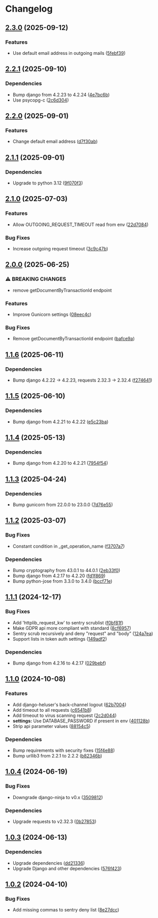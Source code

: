 # Changelog

## [2.3.0](https://github.com/City-of-Helsinki/pysakoinnin-sahk-asiointi/compare/pysakoinnin-sahk-asiointi-v2.2.1...pysakoinnin-sahk-asiointi-v2.3.0) (2025-09-12)


### Features

* Use default email address in outgoing mails ([5febf39](https://github.com/City-of-Helsinki/pysakoinnin-sahk-asiointi/commit/5febf394eb8e77bc0bbbf377926c5193340dc649))

## [2.2.1](https://github.com/City-of-Helsinki/pysakoinnin-sahk-asiointi/compare/pysakoinnin-sahk-asiointi-v2.2.0...pysakoinnin-sahk-asiointi-v2.2.1) (2025-09-10)


### Dependencies

* Bump django from 4.2.23 to 4.2.24 ([4e7bc6b](https://github.com/City-of-Helsinki/pysakoinnin-sahk-asiointi/commit/4e7bc6b75419fc80045291188d1dda5839af9cb2))
* Use psycopg-c ([2c6d304](https://github.com/City-of-Helsinki/pysakoinnin-sahk-asiointi/commit/2c6d304a870ebb5406361a000c3b34edb3323b4a))

## [2.2.0](https://github.com/City-of-Helsinki/pysakoinnin-sahk-asiointi/compare/pysakoinnin-sahk-asiointi-v2.1.1...pysakoinnin-sahk-asiointi-v2.2.0) (2025-09-01)


### Features

* Change default email address ([d7f30ab](https://github.com/City-of-Helsinki/pysakoinnin-sahk-asiointi/commit/d7f30abc528021345b5523d82994a42dc0360e8a))

## [2.1.1](https://github.com/City-of-Helsinki/pysakoinnin-sahk-asiointi/compare/pysakoinnin-sahk-asiointi-v2.1.0...pysakoinnin-sahk-asiointi-v2.1.1) (2025-09-01)


### Dependencies

* Upgrade to python 3.12 ([9f070f3](https://github.com/City-of-Helsinki/pysakoinnin-sahk-asiointi/commit/9f070f3890cdda597bc6f99b3a76359733e1fcbd))

## [2.1.0](https://github.com/City-of-Helsinki/pysakoinnin-sahk-asiointi/compare/pysakoinnin-sahk-asiointi-v2.0.0...pysakoinnin-sahk-asiointi-v2.1.0) (2025-07-03)


### Features

* Allow OUTGOING_REQUEST_TIMEOUT read from env ([22d7084](https://github.com/City-of-Helsinki/pysakoinnin-sahk-asiointi/commit/22d7084fed5bc5cc7d6177645cc0328dc5c76e77))


### Bug Fixes

* Increase outgoing request timeout ([3c9c47b](https://github.com/City-of-Helsinki/pysakoinnin-sahk-asiointi/commit/3c9c47bfececf8db568048257c3ca628a34704a6))

## [2.0.0](https://github.com/City-of-Helsinki/pysakoinnin-sahk-asiointi/compare/pysakoinnin-sahk-asiointi-v1.1.6...pysakoinnin-sahk-asiointi-v2.0.0) (2025-06-25)


### ⚠ BREAKING CHANGES

* remove getDocumentByTransactionId endpoint

### Features

* Improve Gunicorn settings ([08eec4c](https://github.com/City-of-Helsinki/pysakoinnin-sahk-asiointi/commit/08eec4ca980768e60b0913bed7a8c74593d23eac))


### Bug Fixes

* Remove getDocumentByTransactionId endpoint ([bafce9a](https://github.com/City-of-Helsinki/pysakoinnin-sahk-asiointi/commit/bafce9a45dbcb28c17c277c0671e9cfd0a3bc835))

## [1.1.6](https://github.com/City-of-Helsinki/pysakoinnin-sahk-asiointi/compare/pysakoinnin-sahk-asiointi-v1.1.5...pysakoinnin-sahk-asiointi-v1.1.6) (2025-06-11)


### Dependencies

* Bump django 4.2.22 -&gt; 4.2.23, requests 2.32.3 -> 2.32.4 ([f274641](https://github.com/City-of-Helsinki/pysakoinnin-sahk-asiointi/commit/f274641a52b0bc77ed0fc7f394de30b53fda31f3))

## [1.1.5](https://github.com/City-of-Helsinki/pysakoinnin-sahk-asiointi/compare/pysakoinnin-sahk-asiointi-v1.1.4...pysakoinnin-sahk-asiointi-v1.1.5) (2025-06-10)


### Dependencies

* Bump django from 4.2.21 to 4.2.22 ([e5c23ba](https://github.com/City-of-Helsinki/pysakoinnin-sahk-asiointi/commit/e5c23baa5d34cb8633341f66d7b5b85c0c91574c))

## [1.1.4](https://github.com/City-of-Helsinki/pysakoinnin-sahk-asiointi/compare/pysakoinnin-sahk-asiointi-v1.1.3...pysakoinnin-sahk-asiointi-v1.1.4) (2025-05-13)


### Dependencies

* Bump django from 4.2.20 to 4.2.21 ([7954f54](https://github.com/City-of-Helsinki/pysakoinnin-sahk-asiointi/commit/7954f540be39d059130eec4feb3975849d8bbb98))

## [1.1.3](https://github.com/City-of-Helsinki/pysakoinnin-sahk-asiointi/compare/pysakoinnin-sahk-asiointi-v1.1.2...pysakoinnin-sahk-asiointi-v1.1.3) (2025-04-24)


### Dependencies

* Bump gunicorn from 22.0.0 to 23.0.0 ([7d76e55](https://github.com/City-of-Helsinki/pysakoinnin-sahk-asiointi/commit/7d76e55cef04c58815e06e0556ae9d6e09b6dd1e))

## [1.1.2](https://github.com/City-of-Helsinki/pysakoinnin-sahk-asiointi/compare/pysakoinnin-sahk-asiointi-v1.1.1...pysakoinnin-sahk-asiointi-v1.1.2) (2025-03-07)


### Bug Fixes

* Constant condition in _get_operation_name ([f3707a7](https://github.com/City-of-Helsinki/pysakoinnin-sahk-asiointi/commit/f3707a7eae0753579f7eac3b57ddb2ad68b8b992))


### Dependencies

* Bump cryptography from 43.0.1 to 44.0.1 ([2eb33f0](https://github.com/City-of-Helsinki/pysakoinnin-sahk-asiointi/commit/2eb33f0e8d8a0e95d15bb61fcb406b39302833d0))
* Bump django from 4.2.17 to 4.2.20 ([fd1f869](https://github.com/City-of-Helsinki/pysakoinnin-sahk-asiointi/commit/fd1f8699f6cc6d3e3857f97e8cf98fdf497d38d9))
* Bump python-jose from 3.3.0 to 3.4.0 ([bccf71e](https://github.com/City-of-Helsinki/pysakoinnin-sahk-asiointi/commit/bccf71e73b4d0382efd4d0ec42dc5e0236027d25))

## [1.1.1](https://github.com/City-of-Helsinki/pysakoinnin-sahk-asiointi/compare/pysakoinnin-sahk-asiointi-v1.1.0...pysakoinnin-sahk-asiointi-v1.1.1) (2024-12-17)


### Bug Fixes

* Add 'httplib_request_kw' to sentry scrublist ([f0bf81f](https://github.com/City-of-Helsinki/pysakoinnin-sahk-asiointi/commit/f0bf81fa85ffe5cc20980038b85857627719677c))
* Make GDPR api more compliant with standard ([8cf6957](https://github.com/City-of-Helsinki/pysakoinnin-sahk-asiointi/commit/8cf69573cb00dcb6d51b5df11b7dd26748eb0fc3))
* Sentry scrub recursively and deny "request" and "body" ([124a7ea](https://github.com/City-of-Helsinki/pysakoinnin-sahk-asiointi/commit/124a7ea96a8dcdaec4693e422a649aa1f134300c))
* Support lists in token auth settings ([149adf2](https://github.com/City-of-Helsinki/pysakoinnin-sahk-asiointi/commit/149adf20f3160b98c70ad13b503ef8c28559c2f3))


### Dependencies

* Bump django from 4.2.16 to 4.2.17 ([029bebf](https://github.com/City-of-Helsinki/pysakoinnin-sahk-asiointi/commit/029bebfa8d40f3118ecabfbaa08029ed29b5d0aa))

## [1.1.0](https://github.com/City-of-Helsinki/pysakoinnin-sahk-asiointi/compare/pysakoinnin-sahk-asiointi-v1.0.4...pysakoinnin-sahk-asiointi-v1.1.0) (2024-10-08)


### Features

* Add django-heluser's back-channel logout ([62b7004](https://github.com/City-of-Helsinki/pysakoinnin-sahk-asiointi/commit/62b7004166b57b363f897794a976f8e43b9ee13c))
* Add timeout to all requests ([c6541b8](https://github.com/City-of-Helsinki/pysakoinnin-sahk-asiointi/commit/c6541b84098cad98f07d7862708cefccfa47f16d))
* Add timeout to virus scanning request ([2c2d044](https://github.com/City-of-Helsinki/pysakoinnin-sahk-asiointi/commit/2c2d044fe20e2b5c46f745535eeef93975c3e2b1))
* **settings:** Use DATABASE_PASSWORD if present in env ([401128b](https://github.com/City-of-Helsinki/pysakoinnin-sahk-asiointi/commit/401128bb126580072972d3668366def2c3b13627))
* Strip api parameter values ([88154c5](https://github.com/City-of-Helsinki/pysakoinnin-sahk-asiointi/commit/88154c5cbc141668e63663dee7e88bf3f71d888d))


### Dependencies

* Bump requirements with security fixes ([15f4e88](https://github.com/City-of-Helsinki/pysakoinnin-sahk-asiointi/commit/15f4e888266381ab8425df525c0276bbfda084f3))
* Bump urllib3 from 2.2.1 to 2.2.2 ([b82346b](https://github.com/City-of-Helsinki/pysakoinnin-sahk-asiointi/commit/b82346b68e86667cc9258f0e636ff1da19ba4338))

## [1.0.4](https://github.com/City-of-Helsinki/pysakoinnin-sahk-asiointi/compare/pysakoinnin-sahk-asiointi-v1.0.3...pysakoinnin-sahk-asiointi-v1.0.4) (2024-06-19)


### Bug Fixes

* Downgrade django-ninja to v0.x ([3509812](https://github.com/City-of-Helsinki/pysakoinnin-sahk-asiointi/commit/3509812568f7ee27f85ce29539e24bd349e88341))


### Dependencies

* Upgrade requests to v2.32.3 ([0b27853](https://github.com/City-of-Helsinki/pysakoinnin-sahk-asiointi/commit/0b278538a7e17869f80912d9c34e932acef7a057))

## [1.0.3](https://github.com/City-of-Helsinki/pysakoinnin-sahk-asiointi/compare/pysakoinnin-sahk-asiointi-v1.0.2...pysakoinnin-sahk-asiointi-v1.0.3) (2024-06-13)


### Dependencies

* Upgrade dependencies ([dd21336](https://github.com/City-of-Helsinki/pysakoinnin-sahk-asiointi/commit/dd213360af1c36dad9ed83c12eb5629dc2bc8953))
* Upgrade Django and other dependencies ([576f423](https://github.com/City-of-Helsinki/pysakoinnin-sahk-asiointi/commit/576f423b58bcf7520ce975b478f85a62811b55f1))

## [1.0.2](https://github.com/City-of-Helsinki/pysakoinnin-sahk-asiointi/compare/pysakoinnin-sahk-asiointi-v1.0.1...pysakoinnin-sahk-asiointi-v1.0.2) (2024-04-10)


### Bug Fixes

* Add missing commas to sentry deny list ([8e27dcc](https://github.com/City-of-Helsinki/pysakoinnin-sahk-asiointi/commit/8e27dccda6e3651f3c576bea6ecf36e3d0482c4c))
